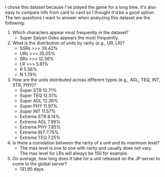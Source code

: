 I chose this dataset because I've played the game for a long time. It's also easy to compare info from card to card so I thought it'd be a good option.
The ten questions I want to answer when analyzing this dataset are the following:
1. Which characters appear most frequently in the dataset?
   - Super Saiyan Goku appears the most frequently.
2. What is the distribution of units by rarity (e.g., UR, LR)?
   - SSRs >>> 39.42%
   - URs	>>> 35.05%
   - SRs >>> 12.36%
   - LR >>>	5.81%
   - R	5.56%
   - N	1.79%
3. How are the units distributed across different types (e.g., AGL, TEQ, INT, STR, PHY)?
   - Super STR	12.71%
   - Super TEQ	12.51%
   - Super AGL	12.26%
   - Super PHY	11.97%
   - Super INT	11.57%
   - Extreme STR	8.14%
   - Extreme AGL	7.99%
   - Extreme PHY	7.85%
   - Extreme INT	7.75%
   - Extreme TEQ	7.25%
4. Is there a correlation between the rarity of a unit and its maximum level?
   - The max level is one to one with rarity and usually does not vary. The max level for LRs will always be 150 for example.
5. On average, how long does it take for a unit released on the JP server to come to the global server?
   - 131.95 days.
